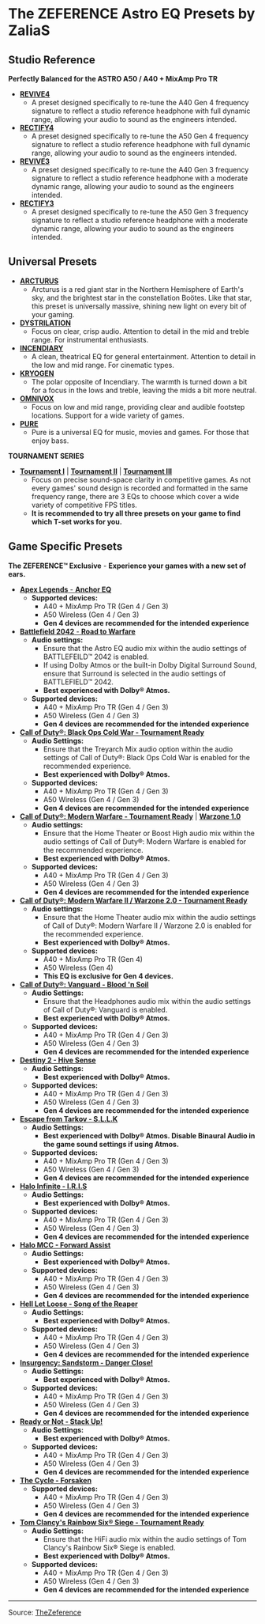 # The ZEFERENCE Astro EQ Presets by ZaliaS

## Studio Reference

**Perfectly Balanced for the ASTRO A50 / A40 + MixAmp Pro TR**

- [**REVIVE4**](Studio%20Reference/REVIVE4%20[A40Gen4]%20-%20The%20ZEFERENCE™.astroeq)
  - A preset designed specifically to re-tune the A40 Gen 4 frequency signature to reflect a studio reference headphone with full dynamic range, allowing your audio to sound as the engineers intended.
- [**RECTIFY4**](Studio%20Reference/RECTIFY4%20[A50Gen4]%20-%20The%20ZEFERENCE™.astroeq)
  - A preset designed specifically to re-tune the A50 Gen 4 frequency signature to reflect a studio reference headphone with full dynamic range, allowing your audio to sound as the engineers intended.
- [**REVIVE3**](Studio%20Reference/REVIVE3%20[A40Gen3]%20-%20The%20ZEFERENCE™.astroeq)
  - A preset designed specifically to re-tune the A40 Gen 3 frequency signature to reflect a studio reference headphone with a moderate dynamic range, allowing your audio to sound as the engineers intended.
- [**RECTIFY3**](Studio%20Reference/RECTIFY3%20[A50Gen3]%20-%20The%20ZEFERENCE™.astroeq)
  - A preset designed specifically to re-tune the A50 Gen 3 frequency signature to reflect a studio reference headphone with a moderate dynamic range, allowing your audio to sound as the engineers intended.
  
## Universal Presets
- [**ARCTURUS**](Universal%20Presets/Arcturus%20-%20The%20ZEFERENCE™.astroeq)
  - Arcturus is a red giant star in the Northern Hemisphere of Earth's sky, and the brightest star in the constellation Boötes. Like that star, this preset is universally massive, shining new light on every bit of your gaming.
- [**DYSTRILATION**](Universal%20Presets/Dystrilation%20-%20The%20ZEFERENCE™.astroeq)
  - Focus on clear, crisp audio. Attention to detail in the mid and treble range. For instrumental enthusiasts.
- [**INCENDIARY**](Universal%20Presets/Incendiary%20-%20The%20ZEFERENCE™.astroeq)
  - A clean, theatrical EQ for general entertainment. Attention to detail in the low and mid range. For cinematic types.
- [**KRYOGEN**](Universal%20Presets/Kryogen%20-%20The%20ZEFERENCE™.astroeq)
  - The polar opposite of Incendiary. The warmth is turned down a bit for a focus in the lows and treble, leaving the mids a bit more neutral.
- [**OMNIVOX**](Universal%20Presets/Omnivox%20-%20The%20ZEFERENCE™.astroeq)
  - Focus on low and mid range, providing clear and audible footstep locations. Support for a wide variety of games.
- [**PURE**](Universal%20Presets/Pure%20-%20The%20ZEFERENCE™.astroeq)
  - Pure is a universal EQ for music, movies and games. For those that enjoy bass.
  

**TOURNAMENT SERIES**
- [**Tournament I**](TOURNAMENT%20SERIES/Tournament%20I%20-%20The%20ZEFERENCE™.astroeq) | [**Tournament II**](TOURNAMENT%20SERIES/Tournament%20II%20-%20The%20ZEFERENCE™.astroeq) | [**Tournament III**](TOURNAMENT%20SERIES/Tournament%20III%20-%20The%20ZEFERENCE™.astroeq)
  - Focus on precise sound-space clarity in competitive games. As not every games' sound design is recorded and formatted in the same frequency range, there are 3 EQs to choose which cover a wide variety of competitive FPS titles.
  - **It is recommended to try all three presets on your game to find which T-set works for you.**


## Game Specific Presets
**The ZEFERENCE™ Exclusive** - **Experience your games with a new set of ears.**
- [**Apex Legends** - **Anchor EQ**](Game%20Specific%20Presets/Apex%20Legends™%20-%20Anchor%20(v1.0.1).astroeq)
  - **Supported devices:**
    - A40 + MixAmp Pro TR (Gen 4 / Gen 3)
    - A50 Wireless (Gen 4 / Gen 3)
    - **Gen 4 devices are recommended for the intended experience**
- [**Battlefield 2042** - **Road to Warfare**](Game%20Specific%20Presets/BF2042%20-%20Road%20to%20Warfare%20(v1.3).astroeq)
  - **Audio settings:**
    - Ensure that the Astro EQ audio mix within the audio settings of BATTLEFEILD™ 2042 is enabled.
    - If using Dolby Atmos or the built-in Dolby Digital Surround Sound, ensure that Surround is selected in the audio settings of BATTLEFIELD™ 2042.
    - **Best experienced with Dolby® Atmos.**
  - **Supported devices:**
    - A40 + MixAmp Pro TR (Gen 4 / Gen 3)
    - A50 Wireless (Gen 4 / Gen 3)
    - **Gen 4 devices are recommended for the intended experience**
- [**Call of Duty®: Black Ops Cold War - Tournament Ready**](Game%20Specific%20Presets/Call%20of%20Duty®%20CW%20TR%20(v1.41.1).astroeq)
  - **Audio Settings:**
    - Ensure that the Treyarch Mix audio option within the audio settings of Call of Duty®: Black Ops Cold War is enabled for the recommended experience.
    - **Best experienced with Dolby® Atmos.**
  - **Supported devices:**
    - A40 + MixAmp Pro TR (Gen 4 / Gen 3)
    - A50 Wireless (Gen 4 / Gen 3)
    - **Gen 4 devices are recommended for the intended experience**
- [**Call of Duty®: Modern Warfare - Tournament Ready**](Game%20Specific%20Presets/Call%20of%20Duty®%20MW-WZ%20TR%20(v1.22).astroeq) | [**Warzone 1.0**](Game%20Specific%20Presets/Call%20of%20Duty®%20Warzone%20(v1.3).astroeq)
  - **Audio settings:**
    - Ensure that the Home Theater or Boost High audio mix within the audio settings of Call of Duty®: Modern Warfare is enabled for the recommended experience.
    - **Best experienced with Dolby® Atmos.**
  - **Supported devices:**
    - A40 + MixAmp Pro TR (Gen 4 / Gen 3)
    - A50 Wireless (Gen 4 / Gen 3)
    - **Gen 4 devices are recommended for the intended experience**
- [**Call of Duty®: Modern Warfare II / Warzone 2.0 - Tournament Ready**](Game%20Specific%20Presets/Call%20of%20Duty®%20MWII-WZ2%20TR%20(v1.0).astroeq)
  - **Audio settings:**
    - Ensure that the Home Theater audio mix within the audio settings of Call of Duty®: Modern Warfare II / Warzone 2.0 is enabled for the recommended experience.
    - **Best experienced with Dolby® Atmos.**
  - **Supported devices:**
    - A40 + MixAmp Pro TR (Gen 4)
    - A50 Wireless (Gen 4)
    - **This EQ is exclusive for Gen 4 devices.**
- [**Call of Duty®: Vanguard - Blood 'n Soil**](Game%20Specific%20Presets/Call%20of%20Duty®%20VG%20-%20Blood%20'n%20Soil%20(v1.0).astroeq)
  - **Audio Settings:**
    - Ensure that the Headphones audio mix within the audio settings of Call of Duty®: Vanguard is enabled.
    - **Best experienced with Dolby® Atmos.**
  - **Supported devices:**
    - A40 + MixAmp Pro TR (Gen 4 / Gen 3)
    - A50 Wireless (Gen 4 / Gen 3)
    - **Gen 4 devices are recommended for the intended experience**
- [**Destiny 2 - Hive Sense**](Game%20Specific%20Presets/Destiny%202%20-%20Hive%20Sense%20(v1.0.1).astroeq)
  - **Audio Settings:**
    - **Best experienced with Dolby® Atmos.**
  - **Supported devices:**
    - A40 + MixAmp Pro TR (Gen 4 / Gen 3)
    - A50 Wireless (Gen 4 / Gen 3)
    - **Gen 4 devices are recommended for the intended experience**
- [**Escape from Tarkov - S.L.L.K**](Game%20Specific%20Presets/S.L.L.K.%20-%20EFT%20(v1.0).astroeq)
  - **Audio Settings:**
    - **Best experienced with Dolby® Atmos. Disable Binaural Audio in the game sound settings if using Atmos.**
  - **Supported devices:**
    - A40 + MixAmp Pro TR (Gen 4 / Gen 3)
    - A50 Wireless (Gen 4 / Gen 3)
    - **Gen 4 devices are recommended for the intended experience** 
- [**Halo Infinite - I.R.I.S**](Game%20Specific%20Presets/Halo%20Infinite%20-%20I.R.I.S..astroeq)
  - **Audio Settings:**
    - **Best experienced with Dolby® Atmos.**
  - **Supported devices:**
    - A40 + MixAmp Pro TR (Gen 4 / Gen 3)
    - A50 Wireless (Gen 4 / Gen 3)
    - **Gen 4 devices are recommended for the intended experience**
- [**Halo MCC - Forward Assist**](Game%20Specific%20Presets/Halo%20MCC%20-%20Forward%20Assist%20(v1.0).astroeq)
  - **Audio Settings:**
    - **Best experienced with Dolby® Atmos.**
  - **Supported devices:**
    - A40 + MixAmp Pro TR (Gen 4 / Gen 3)
    - A50 Wireless (Gen 4 / Gen 3)
    - **Gen 4 devices are recommended for the intended experience**
- [**Hell Let Loose - Song of the Reaper**](Game%20Specific%20Presets/HLL%20-%20Song%20of%20the%20Reaper%20(v1.0).astroeq)
  - **Audio Settings:**
    - **Best experienced with Dolby® Atmos.**
  - **Supported devices:**
    - A40 + MixAmp Pro TR (Gen 4 / Gen 3)
    - A50 Wireless (Gen 4 / Gen 3)
    - **Gen 4 devices are recommended for the intended experience**
- [**Insurgency: Sandstorm - Danger Close!**](Game%20Specific%20Presets/INS%20-%20Danger%20Close!%20(v1.0).astroeq)
  - **Audio Settings:**
    - **Best experienced with Dolby® Atmos.**
  - **Supported devices:**
    - A40 + MixAmp Pro TR (Gen 4 / Gen 3)
    - A50 Wireless (Gen 4 / Gen 3)
    - **Gen 4 devices are recommended for the intended experience**
- [**Ready or Not - Stack Up!**](Game%20Specific%20Presets/RoN%20-%20Stack%20Up!%20(v1.0).astroeq)
  - **Audio Settings:**
    - **Best experienced with Dolby® Atmos.**
  - **Supported devices:**
    - A40 + MixAmp Pro TR (Gen 4 / Gen 3)
    - A50 Wireless (Gen 4 / Gen 3)
    - **Gen 4 devices are recommended for the intended experience**
- [**The Cycle - Forsaken**](Game%20Specific%20Presets/The%20Cycle%20-%20Forsaken%20(v1.0).astroeq)
  - **Supported devices:**
    - A40 + MixAmp Pro TR (Gen 4 / Gen 3)
    - A50 Wireless (Gen 4 / Gen 3)
    - **Gen 4 devices are recommended for the intended experience**
- [**Tom Clancy's Rainbow Six® Siege - Tournament Ready**](Game%20Specific%20Presets/Rainbow%20Six®%20Siege%20TR%20(v1.0).astroeq)
  - **Audio Settings:**
    - Ensure that the HiFi audio mix within the audio settings of Tom Clancy's Rainbow Six® Siege is enabled.
    - **Best experienced with Dolby® Atmos.**
  - **Supported devices:**
    - A40 + MixAmp Pro TR (Gen 4 / Gen 3)
    - A50 Wireless (Gen 4 / Gen 3)
    - **Gen 4 devices are recommended for the intended experience**

***

Source: [TheZeference](https://www.thezeference.com/archived/astro-eq)
